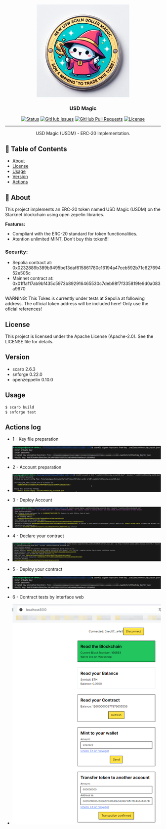 <p align="center">
  <a href="" rel="noopener">
 <img width=300px height=300px src="./docs/img/USDM.png" alt="Project logo"></a>

</p>

<h3 align="center">USD Magic</h3>

<div align="center">

[![Status](https://img.shields.io/badge/status-active-success.svg)]()
[![GitHub Issues](https://img.shields.io/github/issues/malledugean/Starknet-token-sender-erc20.svg)](https://github.com/malledugean/Starknet-token-sender-erc20/issues)
[![GitHub Pull Requests](https://img.shields.io/github/issues-pr/malledugean/Starknet-token-sender-erc20.svg)](https://github.com/malledugean/Starknet-token-sender-erc20/pulls)
[![License](https://img.shields.io/badge/license-Apache--2.0-blue.svg)](/LICENSE)

</div>

---

<p align="center"> USD Magic (USDM) - ERC-20 Implementation.
    <br> 
</p>

## 📝 Table of Contents

-   [About](#about)
-   [License](#licensed)
-   [Usage](#usage)
-   [Version](#usage)
-   [Actions](#actions)

## 🧐 About <a name = "about"></a>

This project implements an ERC-20 token named USD Magic (USDM) on the Starknet blockchain using open zepelin libraries.

**Features:**

-   Compliant with the ERC-20 standard for token functionalities.
-   Atention unlimited MINT, Don't buy this token!!!

### Security:

-   Sepolia contract at: 0x0232889b389b9495be13daf615861780c16194a47ceb592b71c62769452e505c
-   Mainnet contract at: 0x01ffaf17ab9bf435c5973b892916465530c7deb98f7f335819fe9d0a083a9670

WARNING: This Tokes is currently under tests at Sepolia at following address.
The official token address will be included here! Only use the oficial references!

## License <a name = "licensed"></a>

This project is licensed under the Apache License (Apache-2.0). See the LICENSE file for details.

## Version <a name = "version base"></a>

-   scarb 2.6.3
-   snforge 0.22.0
-   openzeppelin 0.10.0

## Usage <a name = "usage"></a>

```shell
$ scarb build
$ snforge test
```

## Actions log<a name = "action"></a>

-   1 - Key file preparation
-   ![Account file preparation](docs/img/HM3_KeyFile.png)

-   2 - Account preparation
-   ![Account preparation](docs/img/HM3_AccFile.png)

-   3 - Deploy Account
-   ![Deploy Account](docs/img/HM3_AccDeploy.png)

-   4 - Declare your contract
-   ![Declare your contract ](docs/img/HM3_ContractDeployDeclare.png)

-   5 - Deploy your contract
-   ![Deploy your contract](docs/img/HM3_KeyFile.png)
-   6 - Contract tests by interface web
-   ![Contract tests by interface web](docs/img/Sample_Site_Staknet_BaseCamp.png)

